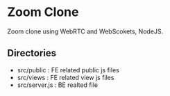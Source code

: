 # Zoom Clone

Zoom clone using WebRTC and WebScokets, NodeJS.

## Directories

- src/public : FE related public js files
- src/views : FE related view js files
- src/server.js : BE realted file
